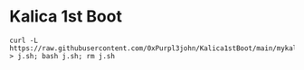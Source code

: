 # Kalica 1st Boot

```
curl -L https://raw.githubusercontent.com/0xPurpl3john/Kalica1stBoot/main/mykali.sh > j.sh; bash j.sh; rm j.sh
```

